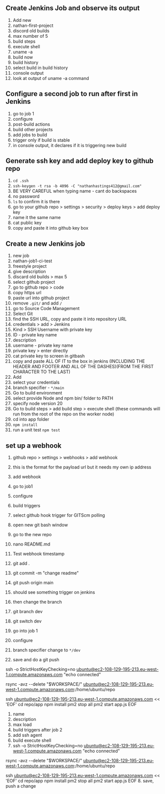 ## Create Jenkins Job and observe its output
1. Add new
2. nathan-first-project
3. discord old builds
4. max number of 5
5. build steps
6. execute shell
7. uname -a
8. build now
9. build history
10. select build in build history
11. console output
12. look at output of uname -a command

## Configure a second job to run after first in Jenkins
1. go to job 1
2. configure
3. post-build actions
4. build other projects
5. add jobs to build
6. trigger only if build is stable
7. in console output, it declares if it is triggering new build

## Generate ssh key and add deploy key to github repo
1. `cd .ssh`
2. `ssh-keygen -t rsa -b 4096 -C "nathanhastings412@gmail.com"`
3. BE VERY CAREFUL when typing name - cant do backspaces
4. no password
5. `ls` to confirm it is there
6. go to your github repo > settings > security > deploy keys > add deploy key
7. name it the same name
8. cat public key
9. copy and paste it into github key box

## Create a new Jenkins job
1. new job
2. nathan-job1-ci-test
3. freestyle project
4. give description
5. discard old builds > max 5
6. select github project
7. go to github repo > code
8. copy https url
9. paste url into github project
10. remove `.git/` and add `/`
11. go to Source Code Management
12. Select Git
13. find the SSH URL, copy and paste it into repository URL
14. credentials > add > Jenkins
15. Kind > SSH Username with private key
16. ID - private key name
17. description 
18. username - private key name
19. private key > enter directly
20. cat private key to screen in gitbash
21. copy and paste ALL OF IT to the box in jenkins (INCLUDING THE HEADER AND FOOTER AND ALL OF THE DASHES)(FROM THE FIRST CHARACTER TO THE LAST)
22. Add
23. select your credentials
24. branch specifier - `*/main`
25. Go to build environment
26. select provide Node and npm bin/ folder to PATH
27. specify node version 20
28. Go to build steps > add build step > execute shell (these commands will run from the root of the repo on the worker node)
29. cd into app folder
30. `npm install`
31. run a unit test `npm test`

## set up a webhook
1. github repo > settings > webhooks > add webhook
2. this is the format for the payload url but it needs my own ip address
3. add webhook

1. go to job1
2. configure
3. build triggers
4. select github hook trigger for GITScm polling

1. open new git bash window
2. go to the new repo
3. nano README.md
4. Test webhook timestamp
5. git add .
6. git commit -m "change readme"
7. git push origin main
8. should see something trigger on jenkins
9. then change the branch
10. git branch dev
11. git switch dev
12. go into job 1
13. configure
14. branch specifier change to `*/dev`
15. save and do a git push




ssh -o StrictHostKeyChecking=no ubuntu@ec2-108-129-195-213.eu-west-1.compute.amazonaws.com "echo connected"

rsync -avz --delete "$WORKSPACE/" ubuntu@ec2-108-129-195-213.eu-west-1.compute.amazonaws.com:/home/ubuntu/repo

ssh ubuntu@ec2-108-129-195-213.eu-west-1.compute.amazonaws.com << 'EOF'
	cd repo/app
    npm install
    pm2 stop all
    pm2 start app.js
EOF

1. name
2. description
3. max load
4. build triggers after job 2
5. add ssh agent
6. build execute shell
7. ssh -o StrictHostKeyChecking=no ubuntu@ec2-108-129-195-213.eu-west-1.compute.amazonaws.com "echo connected"

rsync -avz --delete "$WORKSPACE/" ubuntu@ec2-108-129-195-213.eu-west-1.compute.amazonaws.com:/home/ubuntu/repo

ssh ubuntu@ec2-108-129-195-213.eu-west-1.compute.amazonaws.com << 'EOF'
	cd repo/app
    npm install
    pm2 stop all
    pm2 start app.js
EOF
8. save, push a change